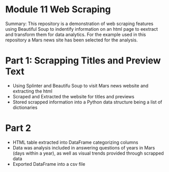 # Module 11 Web Scraping
Summary: This repository is a demonstration of web scraping features using Beautiful Soup to indentify information on an html page to eextract and transform them for data analytics. For the example used in this repository a Mars news site has been selected for the analysis.
# Part 1: Scrapping Titles and Preview Text
- Using Splinter and Beautifu Soup to visit Mars news website and extracting the html
- Scraped and Extracted the website for titles and previews
- Stored scrapped information into a Python data structure being a list of dictionaries
# Part 2
- HTML table extracted into DataFrame categorizing columns
- Data was analysis included in answering questions of years in Mars (days within a year), as well as visual trends provided through scrapped data
- Exported DataFrame into a csv file

